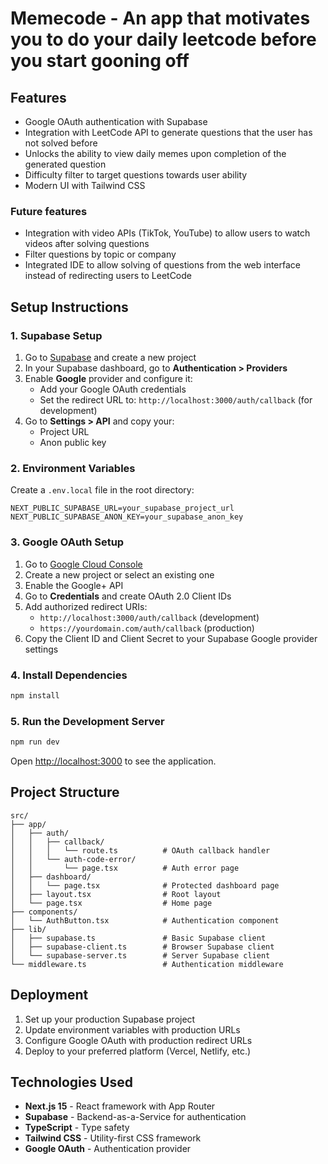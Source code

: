 # Memecode - An app that motivates you to do your daily leetcode before you start gooning off

## Features

- Google OAuth authentication with Supabase
- Integration with LeetCode API to generate questions that the user has not solved before
- Unlocks the ability to view daily memes upon completion of the generated question
- Difficulty filter to target questions towards user ability
- Modern UI with Tailwind CSS

### Future features
- Integration with video APIs (TikTok, YouTube) to allow users to watch videos after solving questions
- Filter questions by topic or company
- Integrated IDE to allow solving of questions from the web interface instead of redirecting users to LeetCode

## Setup Instructions

### 1. Supabase Setup

1. Go to [Supabase](https://supabase.com) and create a new project
2. In your Supabase dashboard, go to **Authentication > Providers**
3. Enable **Google** provider and configure it:
   - Add your Google OAuth credentials
   - Set the redirect URL to: `http://localhost:3000/auth/callback` (for development)
4. Go to **Settings > API** and copy your:
   - Project URL
   - Anon public key

### 2. Environment Variables

Create a `.env.local` file in the root directory:

```env
NEXT_PUBLIC_SUPABASE_URL=your_supabase_project_url
NEXT_PUBLIC_SUPABASE_ANON_KEY=your_supabase_anon_key
```

### 3. Google OAuth Setup

1. Go to [Google Cloud Console](https://console.cloud.google.com/)
2. Create a new project or select an existing one
3. Enable the Google+ API
4. Go to **Credentials** and create OAuth 2.0 Client IDs
5. Add authorized redirect URIs:
   - `http://localhost:3000/auth/callback` (development)
   - `https://yourdomain.com/auth/callback` (production)
6. Copy the Client ID and Client Secret to your Supabase Google provider settings

### 4. Install Dependencies

```bash
npm install
```

### 5. Run the Development Server

```bash
npm run dev
```

Open [http://localhost:3000](http://localhost:3000) to see the application.

## Project Structure

```
src/
├── app/
│   ├── auth/
│   │   ├── callback/
│   │   │   └── route.ts          # OAuth callback handler
│   │   └── auth-code-error/
│   │       └── page.tsx          # Auth error page
│   ├── dashboard/
│   │   └── page.tsx              # Protected dashboard page
│   ├── layout.tsx                # Root layout
│   └── page.tsx                  # Home page
├── components/
│   └── AuthButton.tsx            # Authentication component
├── lib/
│   ├── supabase.ts               # Basic Supabase client
│   ├── supabase-client.ts        # Browser Supabase client
│   └── supabase-server.ts        # Server Supabase client
└── middleware.ts                 # Authentication middleware
```

## Deployment

1. Set up your production Supabase project
2. Update environment variables with production URLs
3. Configure Google OAuth with production redirect URLs
4. Deploy to your preferred platform (Vercel, Netlify, etc.)

## Technologies Used

- **Next.js 15** - React framework with App Router
- **Supabase** - Backend-as-a-Service for authentication
- **TypeScript** - Type safety
- **Tailwind CSS** - Utility-first CSS framework
- **Google OAuth** - Authentication provider

